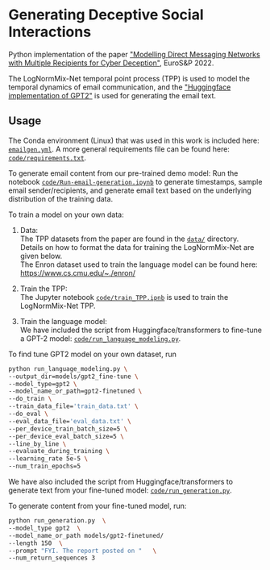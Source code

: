 # Generating Deceptive Social Interactions

Python implementation of the paper ["Modelling Direct Messaging Networks with Multiple Recipients for Cyber Deception"](https://ieeexplore.ieee.org/document/9797379/), EuroS&P 2022.

The LogNormMix-Net temporal point process (TPP) is used to model the temporal dynamics of email communication, and the ["Huggingface implementation of GPT2"](https://huggingface.co/gpt2) is used for generating the email text.


## Usage
The Conda environment (Linux) that was used in this work is included here: [`emailgen.yml`](https://bitbucket.csiro.au/projects/DECAAS/repos/emailgen-draft/browse/emailgen.yml). A more general requirements file can be found here: [`code/requirements.txt`](https://bitbucket.csiro.au/projects/DECAAS/repos/emailgen-draft/browse/code/requirements.txt). 

To generate email content from our pre-trained demo model:
Run the notebook [`code/Run-email-generation.ipynb`](https://bitbucket.csiro.au/projects/DECAAS/repos/emailgen-draft/browse/code/Run-email-generation.ipynb) to generate timestamps, sample email sender/recipients, and generate email text based on the underlying distribution of the training data.


To train a model on your own data:

1. Data:  
The TPP datasets from the paper are found in the [`data/`](https://bitbucket.csiro.au/projects/DECAAS/repos/emailgen-draft/browse/data/) directory. Details on how to format the data for training the LogNormMix-Net are given below.  
The Enron dataset used to train the language model can be found here: https://www.cs.cmu.edu/~./enron/

2. Train the TPP:  
The Jupyter notebook [`code/train_TPP.ipnb`](https://bitbucket.csiro.au/projects/DECAAS/repos/emailgen-draft/browse/code/train_TPP.ipynb) is used to train the LogNormMix-Net TPP. 

3. Train the language model:  
We have included the script from Huggingface/transformers to fine-tune a GPT-2 model: [`code/run_language_modeling.py`](https://bitbucket.csiro.au/projects/DECAAS/repos/emailgen-draft/browse/code/run_language_modeling.py).

To find tune GPT2 model on your own dataset, run 

```bash
python run_language_modeling.py \
--output_dir=models/gpt2_fine-tune \
--model_type=gpt2 \
--model_name_or_path=gpt2-finetuned \
--do_train \
--train_data_file='train_data.txt' \
--do_eval \
--eval_data_file='eval_data.txt' \
--per_device_train_batch_size=5 \
--per_device_eval_batch_size=5 \
--line_by_line \
--evaluate_during_training \
--learning_rate 5e-5 \
--num_train_epochs=5
```

We have also included the script from Huggingface/transformers to generate text from your fine-tuned model: [`code/run_generation.py`](https://bitbucket.csiro.au/projects/DECAAS/repos/emailgen-draft/browse/code/run_generation.py).

To generate content from your fine-tuned model, run:
```bash
python run_generation.py  \
--model_type gpt2  \
--model_name_or_path models/gpt2-finetuned/   
--length 150  \
--prompt "FYI. The report posted on "   \
--num_return_sequences 3
```
